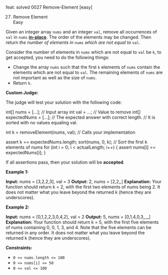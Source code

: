 feat: solved 0027 Remove-Element [easy]

27. Remove Element  
Easy

Given an integer array  `nums`  and an integer  `val`, remove all occurrences of  `val`  in  `nums`  [**in-place**](https://en.wikipedia.org/wiki/In-place_algorithm). The order of the elements may be changed. Then return  _the number of elements in_ `nums` _which are not equal to_ `val`.

Consider the number of elements in  `nums`  which are not equal to  `val`  be  `k`, to get accepted, you need to do the following things:

-   Change the array  `nums`  such that the first  `k`  elements of  `nums`  contain the elements which are not equal to  `val`. The remaining elements of  `nums`  are not important as well as the size of  `nums`.
-   Return  `k`.

**Custom Judge:**

The judge will test your solution with the following code:

int[] nums = [...]; // Input array
int val = ...; // Value to remove
int[] expectedNums = [...]; // The expected answer with correct length.
// It is sorted with no values equaling val.

int k = removeElement(nums, val); // Calls your implementation

assert k == expectedNums.length;
sort(nums, 0, k); // Sort the first k elements of nums
for (int i = 0; i < actualLength; i++) {
assert nums[i] == expectedNums[i];
}

If all assertions pass, then your solution will be  **accepted**.

**Example 1:**

**Input:** nums = [3,2,2,3], val = 3
**Output:** 2, nums = [2,2,_,_]
**Explanation:** Your function should return k = 2, with the first two elements of nums being 2.
It does not matter what you leave beyond the returned k (hence they are underscores).

**Example 2:**

**Input:** nums = [0,1,2,2,3,0,4,2], val = 2
**Output:** 5, nums = [0,1,4,0,3,_,_,_]
**Explanation:** Your function should return k = 5, with the first five elements of nums containing 0, 0, 1, 3, and 4.
Note that the five elements can be returned in any order.
It does not matter what you leave beyond the returned k (hence they are underscores).

**Constraints:**

-   `0 <= nums.length <= 100`
-   `0 <= nums[i] <= 50`
-   `0 <= val <= 100`